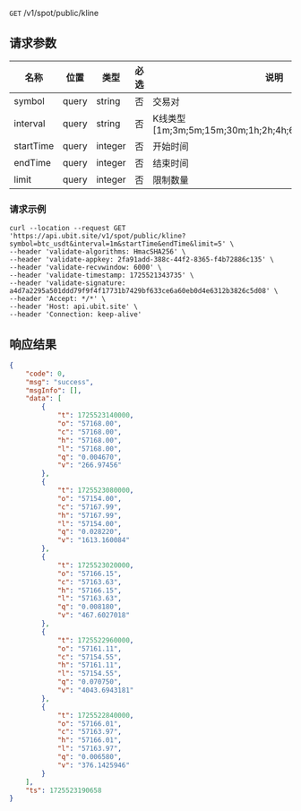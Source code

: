 `GET` /v1/spot/public/kline



## 请求参数

| 名称      | 位置  | 类型    | 必选 | 说明                                                     |
| --------- | ----- | ------- | ---- | -------------------------------------------------------- |
| symbol    | query | string  | 否   | 交易对                                                   |
| interval  | query | string  | 否   | K线类型[1m;3m;5m;15m;30m;1h;2h;4h;6h;8h;12h;1d;3d;1w;1M] |
| startTime | query | integer | 否   | 开始时间                                                 |
| endTime   | query | integer | 否   | 结束时间                                                 |
| limit     | query | integer | 否   | 限制数量                                                 |

### 请求示例

```shell
curl --location --request GET 'https://api.ubit.site/v1/spot/public/kline?symbol=btc_usdt&interval=1m&startTime&endTime&limit=5' \
--header 'validate-algorithms: HmacSHA256' \
--header 'validate-appkey: 2fa91add-388c-44f2-8365-f4b72886c135' \
--header 'validate-recvwindow: 6000' \
--header 'validate-timestamp: 1725521343735' \
--header 'validate-signature: a4d7a2295a501ddd79f9f4f17731b7429bf633ce6a60eb0d4e6312b3826c5d08' \
--header 'Accept: */*' \
--header 'Host: api.ubit.site' \
--header 'Connection: keep-alive' 
```


## 响应结果

```json
{
    "code": 0,
    "msg": "success",
    "msgInfo": [],
    "data": [
        {
            "t": 1725523140000,
            "o": "57168.00",
            "c": "57168.00",
            "h": "57168.00",
            "l": "57168.00",
            "q": "0.004670",
            "v": "266.97456"
        },
        {
            "t": 1725523080000,
            "o": "57154.00",
            "c": "57167.99",
            "h": "57167.99",
            "l": "57154.00",
            "q": "0.028220",
            "v": "1613.160084"
        },
        {
            "t": 1725523020000,
            "o": "57166.15",
            "c": "57163.63",
            "h": "57166.15",
            "l": "57163.63",
            "q": "0.008180",
            "v": "467.6027018"
        },
        {
            "t": 1725522960000,
            "o": "57161.11",
            "c": "57154.55",
            "h": "57161.11",
            "l": "57154.55",
            "q": "0.070750",
            "v": "4043.6943181"
        },
        {
            "t": 1725522840000,
            "o": "57166.01",
            "c": "57163.97",
            "h": "57166.01",
            "l": "57163.97",
            "q": "0.006580",
            "v": "376.1425946"
        }
    ],
    "ts": 1725523190658
}
```

